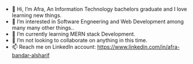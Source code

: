 - 👋 Hi, I’m Afra, An Information Technology bachelors graduate and I love learning new things.
- 👀 I’m interested in Software Engneering and Web Development among many many other things..
- 🌱 I’m currently learning MERN stack Development.
- 💞️ I’m not looking to collaborate on anything in this time.
- 📫 Reach me on LinkedIn account: https://www.linkedin.com/in/afra-bandar-alsharif


